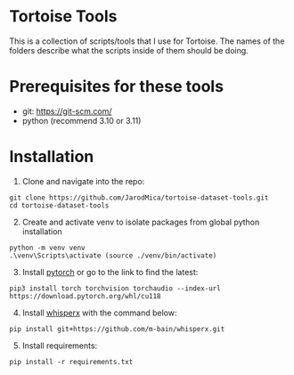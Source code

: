 # Tortoise Tools
This is a collection of scripts/tools that I use for Tortoise.  The names of the folders describe what the scripts inside of them should be doing.

# Prerequisites for these tools
- git: https://git-scm.com/
- python (recommend 3.10 or 3.11)

# Installation
1. Clone and navigate into the repo:
```
git clone https://github.com/JarodMica/tortoise-dataset-tools.git
cd tortoise-dataset-tools
```
2. Create and activate venv to isolate packages from global python installation
```
python -m venv venv
.\venv\Scripts\activate (source ./venv/bin/activate)

```
3. Install [pytorch](https://pytorch.org/get-started/locally/) or go to the link to find the latest:
```
pip3 install torch torchvision torchaudio --index-url https://download.pytorch.org/whl/cu118
```
4. Install [whisperx](https://github.com/m-bain/whisperX) with the command below: 
```
pip install git+https://github.com/m-bain/whisperx.git
```
5. Install requirements:
```
pip install -r requirements.txt
```
